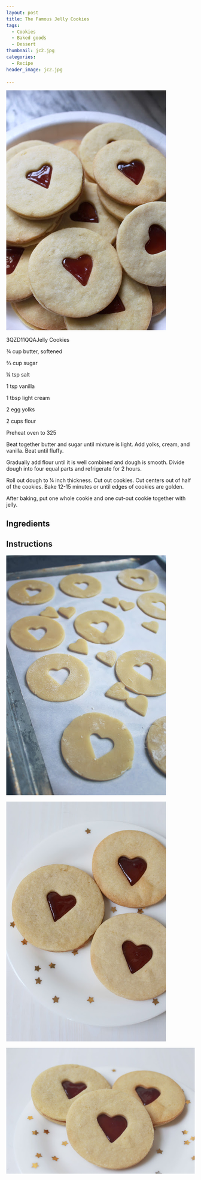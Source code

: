 ```yaml
---
layout: post
title: The Famous Jelly Cookies
tags:
  - Cookies
  - Baked goods
  - Dessert
thumbnail: jc2.jpg
categories:
  - Recipe
header_image: jc2.jpg

---
```


![Image of The Famous Jelly Cookies.](/upload/jc2.jpg)

3QZD11QQAJelly Cookies

¾ cup butter, softened

⅔ cup sugar

¼ tsp salt

1 tsp vanilla

1 tbsp light cream

2 egg yolks

2 cups flour

Preheat oven to 325

Beat together butter and sugar until mixture is light. Add yolks, cream, and vanilla. Beat until fluffy.

Gradually add flour until it is well combined and dough is smooth. Divide dough into four equal parts and refrigerate for 2 hours.

Roll out dough to ¼ inch thickness. Cut out cookies. Cut centers out of half of the cookies. Bake 12-15 minutes or until edges of cookies are golden.

After baking, put one whole cookie and one cut-out cookie together with jelly.

## Ingredients



## Instructions







![Image of The Famous Jelly Cookies.](/upload/jc1.jpg)

![Image of The Famous Jelly Cookies.](/upload/jc3.jpg)

![Image of The Famous Jelly Cookies.](/upload/jc4.jpg)